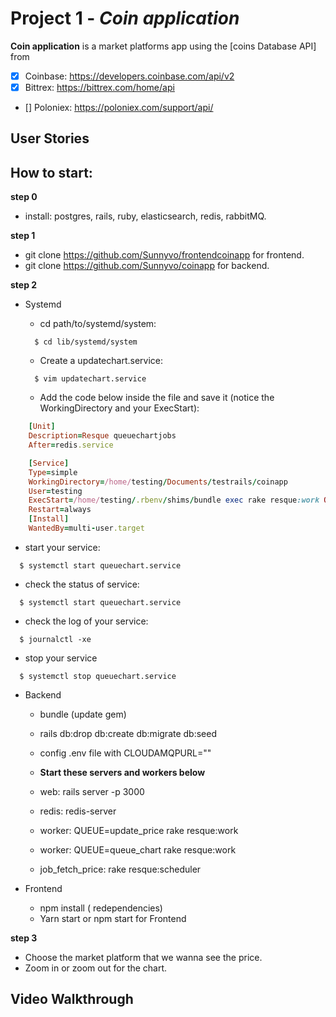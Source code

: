 # Project 1 - *Coin application*

**Coin application** is a market platforms app using the [coins Database API]
from
- [X] Coinbase: https://developers.coinbase.com/api/v2
- [X] Bittrex: https://bittrex.com/home/api
- [] Poloniex: https://poloniex.com/support/api/



## User Stories
## How to start:
**step 0**

- install: postgres, rails, ruby, elasticsearch, redis, rabbitMQ.

**step 1**

- git clone https://github.com/Sunnyvo/frontendcoinapp for frontend.
- git clone https://github.com/Sunnyvo/coinapp for backend.

**step 2**

- Systemd

  + cd path/to/systemd/system:
  ```shell-session
    $ cd lib/systemd/system
  ```

  + Create a updatechart.service:
  ```shell-session
    $ vim updatechart.service
  ```

  + Add the code below inside the file and save it (notice the WorkingDirectory and your ExecStart):
``` ruby
    [Unit]
    Description=Resque queuechartjobs
    After=redis.service

    [Service]
    Type=simple
    WorkingDirectory=/home/testing/Documents/testrails/coinapp
    User=testing
    ExecStart=/home/testing/.rbenv/shims/bundle exec rake resque:work QUEUE=queue_chart
    Restart=always
    [Install]
    WantedBy=multi-user.target
```
  + start your service:
  ```shell-session
    $ systemctl start queuechart.service
  ```

  + check the status of service:
  ```shell-session
    $ systemctl start queuechart.service
  ```

  + check the log of your service:
  ```shell-session
    $ journalctl -xe
  ```

  + stop your service
  ```shell-session
    $ systemctl stop queuechart.service
  ```

- Backend
  + bundle (update gem)
  + rails db:drop db:create db:migrate db:seed
  + config .env file with CLOUDAMQPURL=""

  + **Start these servers and workers below**
  + web: rails server -p 3000
  + redis: redis-server
  + worker: QUEUE=update_price rake resque:work
  + worker: QUEUE=queue_chart rake resque:work
  + job_fetch_price: rake resque:scheduler



- Frontend
  + npm install ( redependencies)
  + Yarn start or npm start for Frontend

**step 3**

- Choose the market platform that we wanna see the price.
- Zoom in or zoom out for the chart.


## Video Walkthrough